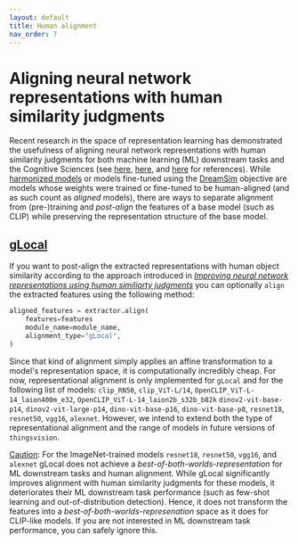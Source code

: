 ```yaml
---
layout: default
title: Human alignment
nav_order: 7
---
```


# Aligning neural network representations with human similarity judgments

Recent research in the space of representation learning has demonstrated the usefulness of aligning neural network representations with human similarity judgments for both machine learning (ML) downstream tasks and the Cognitive Sciences (see [here](https://openreview.net/pdf?id=ReDQ1OUQR0X), [here]((https://proceedings.neurips.cc/paper_files/paper/2023/hash/9febda1c8344cc5f2d51713964864e93-Abstract-Conference.html)), and [here](https://arxiv.org/pdf/2310.13018.pdf) for references). While [harmonized models](https://vicco-group.github.io/thingsvision/AvailableModels.html#harmonization) or models fine-tuned using the [DreamSim](https://vicco-group.github.io/thingsvision/AvailableModels.html#dreamsim) objective are models whose weights were trained or fine-tuned to be human-aligned (and as such count as <i>aligned</i> models), there are ways to separate alignment from (pre-)training and <i>post-align</i> the features of a base model (such as CLIP) while preserving the representation structure of the base model.

## [gLocal](https://proceedings.neurips.cc/paper_files/paper/2023/hash/9febda1c8344cc5f2d51713964864e93-Abstract-Conference.html)

If you want to post-align the extracted representations with human object similarity according to the approach introduced in *[Improving neural network representations using human similiarty judgments](https://proceedings.neurips.cc/paper_files/paper/2023/hash/9febda1c8344cc5f2d51713964864e93-Abstract-Conference.html)* you can optionally `align` the extracted features using the following method:

```python
aligned_features = extractor.align(
    features=features
    module_name=module_name,
    alignment_type="gLocal",
)
```

Since that kind of alignment simply applies an affine transformation to a model's representation space, it is computationally incredibly cheap. For now, representational alignment is only implemented for `gLocal` and for the following list of models: `clip_RN50`, `clip_ViT-L/14`, `OpenCLIP_ViT-L-14_laion400m_e32`, `OpenCLIP_ViT-L-14_laion2b_s32b_b82k` `dinov2-vit-base-p14`, `dinov2-vit-large-p14`, `dino-vit-base-p16`, `dino-vit-base-p8`, `resnet18`, `resnet50`, `vgg16`, `alexnet`. However, we intend to extend both the type of representational alignment and the range of models in future versions of `thingsvision`.


<u>Caution</u>: For the ImageNet-trained models `resnet18`, `resnet50`, `vgg16`, and `alexnet` gLocal does not achieve a *best-of-both-worlds-representation* for ML downstream tasks and human alignment. While gLocal significantly improves alignment with human similarity judgments for these models, it deteriorates their ML downstream task performance (such as few-shot learning and out-of-distribution detection). Hence, it does not transform the features into a *best-of-both-worlds-represenation* space as it does for CLIP-like models. If you are not interested in ML downstream task performance, you can safely ignore this.
